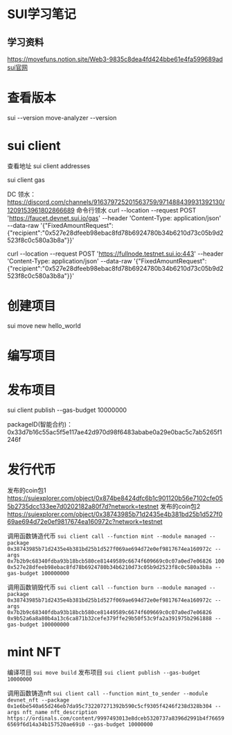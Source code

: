 # SUI学习笔记
## 学习资料
https://movefuns.notion.site/Web3-9835c8dea4fd424bbe61e4fa599689ad
[sui官网](https://docs.sui.io/)

# 查看版本
sui --version
move-analyzer --version

# sui client
查看地址
sui client addresses

sui client gas

DC 领水：https://discord.com/channels/916379725201563759/971488439931392130/1209153961802866689
命令行领水
curl --location --request POST 'https://faucet.devnet.sui.io/gas' --header 'Content-Type: application/json' --data-raw '{"FixedAmountRequest":{"recipient":"0x527e28dfeeb98ebac8fd78b6924780b34b6210d73c05b9d2523f8c0c580a3b8a"}}'

curl --location --request POST 'https://fullnode.testnet.sui.io:443' --header 'Content-Type: application/json' --data-raw '{"FixedAmountRequest":{"recipient":"0x527e28dfeeb98ebac8fd78b6924780b34b6210d73c05b9d2523f8c0c580a3b8a"}}'



# 创建项目
sui move new hello_world

# 编写项目



# 发布项目
sui client publish --gas-budget 10000000

packageID(智能合约)：0x33d7b16c55ac5f5e117ae42d970d98f6483ababe0a29e0bac5c7ab5265f1246f

# 发行代币

发布的coin包1
https://suiexplorer.com/object/0x874be8424dfc6b1c901120b56e7102cfe055b2735dcc133ee7d0202182a80f7d?network=testnet
发布的coin包2
https://suiexplorer.com/object/0x38743985b71d2435e4b381bd25b1d527f069ae694d72e0ef9817674ea160972c?network=testnet

调用函数铸造代币
`sui client call --function mint --module managed --package 0x38743985b71d2435e4b381bd25b1d527f069ae694d72e0ef9817674ea160972c --args 0x7b2b9c68340fdba93b18bcb580ce81449589c6674f609669c0c07a0ed7e06826 100 0x527e28dfeeb98ebac8fd78b6924780b34b6210d73c05b9d2523f8c0c580a3b8a --gas-budget 100000000`

调用函数销毁代币
`sui client call --function burn --module managed --package 0x38743985b71d2435e4b381bd25b1d527f069ae694d72e0ef9817674ea160972c --args 0x7b2b9c68340fdba93b18bcb580ce81449589c6674f609669c0c07a0ed7e06826 0x9b52a6a8a80b4a13c6ca871b32cefe379ffe29b50f53c9fa2a391975b2961888 --gas-budget 100000000`

# mint NFT
编译项目
`sui move build`
发布项目
`sui client publish --gas-budget 10000000`

调用函数铸造nft
`sui client call --function mint_to_sender --module devnet_nft --package 0x1e6be540a65d246eb7da95c732207271392b590c5cf9305f4246f238d328b304 --args nft_name nft_description https://ordinals.com/content/9997493013e8dceb5320737a8396d2991b4f766596569f6d14a34b157520ae69i0 --gas-budget 10000000`
